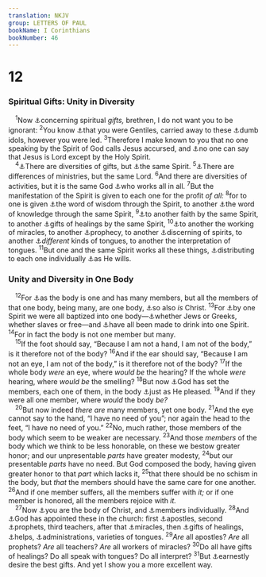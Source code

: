 ```yaml
---
translation: NKJV
group: LETTERS OF PAUL
bookName: I Corinthians 
bookNumber: 46
---
```


<div class="title"><h1>12</h1><h3>Spiritual Gifts: Unity in Diversity</h3></div>
<span class="verse 1co_12_1"> <sup>1</sup>Now <a data-toggle="tooltip" data-placement="bottom" title="1 Cor. 12:4; 14:1, 37">⚓</a>concerning spiritual <i>gifts,</i> brethren, I do not want you to be ignorant: </span>
<span class="verse 1co_12_2"><sup>2</sup>You know <a data-toggle="tooltip" data-placement="bottom" title="1 Cor. 6:11; Eph. 2:11; 1 Pet. 4:3">⚓</a>that you were Gentiles, carried away to these <a data-toggle="tooltip" data-placement="bottom" title="Ps. 115:5; Is. 46:7; Jer. 10:5; Hab. 2:18">⚓</a>dumb idols, however you were led. </span>
<span class="verse 1co_12_3"><sup>3</sup>Therefore I make known to you that no one speaking by the Spirit of God calls Jesus accursed, and <a data-toggle="tooltip" data-placement="bottom" title="Matt. 16:17">⚓</a>no one can say that Jesus is Lord except by the Holy Spirit.<br/></span>
<span class="verse 1co_12_4"> <sup>4</sup><a data-toggle="tooltip" data-placement="bottom" title="Rom. 12:3–8; 1 Cor. 12:11; Eph. 4:4, 11; Heb. 2:4">⚓</a>There are diversities of gifts, but <a data-toggle="tooltip" data-placement="bottom" title="Eph. 4:4">⚓</a>the same Spirit. </span>
<span class="verse 1co_12_5"><sup>5</sup><a data-toggle="tooltip" data-placement="bottom" title="Rom. 12:6">⚓</a>There are differences of ministries, but the same Lord. </span>
<span class="verse 1co_12_6"><sup>6</sup>And there are diversities of activities, but it is the same God <a data-toggle="tooltip" data-placement="bottom" title="1 Cor. 15:28; Eph. 1:23; 4:6">⚓</a>who works all in all. </span>
<span class="verse 1co_12_7"><sup>7</sup>But the manifestation of the Spirit is given to each one for the profit <i>of</i> <i>all:</i></span>
<span class="verse 1co_12_8"><sup>8</sup>for to one is given <a data-toggle="tooltip" data-placement="bottom" title="1 Cor. 2:6, 7; 2 Cor. 1:12">⚓</a>the word of wisdom through the Spirit, to another <a data-toggle="tooltip" data-placement="bottom" title="Rom. 15:14; (1 Cor. 2:11, 16); 2 Cor. 8:7">⚓</a>the word of knowledge through the same Spirit, </span>
<span class="verse 1co_12_9"><sup>9</sup><a data-toggle="tooltip" data-placement="bottom" title="Matt. 17:19; (1 Cor. 13:2); 2 Cor. 4:13">⚓</a>to another faith by the same Spirit, to another <a data-toggle="tooltip" data-placement="bottom" title="Matt. 10:1; Mark 3:15; 16:18; James 5:14">⚓</a>gifts of healings by the same Spirit, </span>
<span class="verse 1co_12_10"><sup>10</sup><a data-toggle="tooltip" data-placement="bottom" title="Mark 16:17">⚓</a>to another the working of miracles, to another <a data-toggle="tooltip" data-placement="bottom" title="Rom. 12:6">⚓</a>prophecy, to another <a data-toggle="tooltip" data-placement="bottom" title="1 John 4:1">⚓</a>discerning of spirits, to another <a data-toggle="tooltip" data-placement="bottom" title="Acts 2:4–11">⚓</a><i>different</i> kinds of tongues, to another the interpretation of tongues. </span>
<span class="verse 1co_12_11"><sup>11</sup>But one and the same Spirit works all these things, <a data-toggle="tooltip" data-placement="bottom" title="Rom. 12:6; 2 Cor. 10:13">⚓</a>distributing to each one individually <a data-toggle="tooltip" data-placement="bottom" title="(John 3:8)">⚓</a>as He wills.<br/></span>
<div class="title"><h3>Unity and Diversity in One Body</h3></div>
<span class="verse 1co_12_12"> <sup>12</sup>For <a data-toggle="tooltip" data-placement="bottom" title="Rom. 12:4, 5; 1 Cor. 10:17; Eph. 4:4">⚓</a>as the body is one and has many members, but all the members of that one body, being many, are one body, <a data-toggle="tooltip" data-placement="bottom" title="(Gal. 3:16)">⚓</a>so also <i>is</i> Christ. </span>
<span class="verse 1co_12_13"><sup>13</sup>For <a data-toggle="tooltip" data-placement="bottom" title="(Rom. 6:5)">⚓</a>by one Spirit we were all baptized into one body—<a data-toggle="tooltip" data-placement="bottom" title="Rom. 3:22; Gal. 3:28; (Eph. 2:13–18); Col. 3:11">⚓</a>whether Jews or Greeks, whether slaves or free—and <a data-toggle="tooltip" data-placement="bottom" title="(John 7:37–39)">⚓</a>have all been made to drink into one Spirit. </span>
<span class="verse 1co_12_14"><sup>14</sup>For in fact the body is not one member but many.<br/></span>
<span class="verse 1co_12_15"> <sup>15</sup>If the foot should say, “Because I am not a hand, I am not of the body,” is it therefore not of the body? </span>
<span class="verse 1co_12_16"><sup>16</sup>And if the ear should say, “Because I am not an eye, I am not of the body,” is it therefore not of the body? </span>
<span class="verse 1co_12_17"><sup>17</sup>If the whole body <i>were</i> an eye, where <i>would</i> <i>be</i> the hearing? If the whole <i>were</i> hearing, where <i>would</i> <i>be</i> the smelling? </span>
<span class="verse 1co_12_18"><sup>18</sup>But now <a data-toggle="tooltip" data-placement="bottom" title="1 Cor. 12:28">⚓</a>God has set the members, each one of them, in the body <a data-toggle="tooltip" data-placement="bottom" title="Rom. 12:3">⚓</a>just as He pleased. </span>
<span class="verse 1co_12_19"><sup>19</sup>And if they were all one member, where <i>would</i> the body <i>be?</i><br/></span>
<span class="verse 1co_12_20"> <sup>20</sup>But now indeed <i>there</i> <i>are</i> many members, yet one body. </span>
<span class="verse 1co_12_21"><sup>21</sup>And the eye cannot say to the hand, “I have no need of you”; nor again the head to the feet, “I have no need of you.” </span>
<span class="verse 1co_12_22"><sup>22</sup>No, much rather, those members of the body which seem to be weaker are necessary. </span>
<span class="verse 1co_12_23"><sup>23</sup>And those <i>members</i> of the body which we think to be less honorable, on these we bestow greater honor; and our unpresentable <i>parts</i> have greater modesty, </span>
<span class="verse 1co_12_24"><sup>24</sup>but our presentable <i>parts</i> have no need. But God composed the body, having given greater honor to that <i>part</i> which lacks it, </span>
<span class="verse 1co_12_25"><sup>25</sup>that there should be no schism in the body, but <i>that</i> the members should have the same care for one another. </span>
<span class="verse 1co_12_26"><sup>26</sup>And if one member suffers, all the members suffer with <i>it;</i> or if one member is honored, all the members rejoice with <i>it.</i><br/></span>
<span class="verse 1co_12_27"> <sup>27</sup>Now <a data-toggle="tooltip" data-placement="bottom" title="Rom. 12:5; Eph. 1:23; 4:12; 5:23, 30; Col. 1:24">⚓</a>you are the body of Christ, and <a data-toggle="tooltip" data-placement="bottom" title="Eph. 5:30">⚓</a>members individually. </span>
<span class="verse 1co_12_28"><sup>28</sup>And <a data-toggle="tooltip" data-placement="bottom" title="Eph. 4:11">⚓</a>God has appointed these in the church: first <a data-toggle="tooltip" data-placement="bottom" title="(Eph. 2:20; 3:5)">⚓</a>apostles, second <a data-toggle="tooltip" data-placement="bottom" title="Acts 13:1; Rom. 12:6">⚓</a>prophets, third teachers, after that <a data-toggle="tooltip" data-placement="bottom" title="1 Cor. 12:10, 29; Gal. 3:5">⚓</a>miracles, then <a data-toggle="tooltip" data-placement="bottom" title="Mark 16:18; 1 Cor. 12:9, 30">⚓</a>gifts of healings, <a data-toggle="tooltip" data-placement="bottom" title="Num. 11:17">⚓</a>helps, <a data-toggle="tooltip" data-placement="bottom" title="Rom. 12:8; 1 Tim. 5:17; Heb. 13:17, 24">⚓</a>administrations, varieties of tongues. </span>
<span class="verse 1co_12_29"><sup>29</sup><i>Are</i> all apostles? <i>Are</i> all prophets? <i>Are</i> all teachers? <i>Are</i> all workers of miracles? </span>
<span class="verse 1co_12_30"><sup>30</sup>Do all have gifts of healings? Do all speak with tongues? Do all interpret? </span>
<span class="verse 1co_12_31"><sup>31</sup>But <a data-toggle="tooltip" data-placement="bottom" title="1 Cor. 14:1, 39">⚓</a>earnestly desire the best gifts. And yet I show you a more excellent way.<br/></span>
